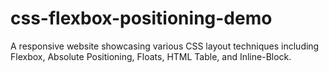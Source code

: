 # css-flexbox-positioning-demo
A responsive website showcasing various CSS layout techniques including Flexbox, Absolute Positioning, Floats, HTML Table, and Inline-Block.
